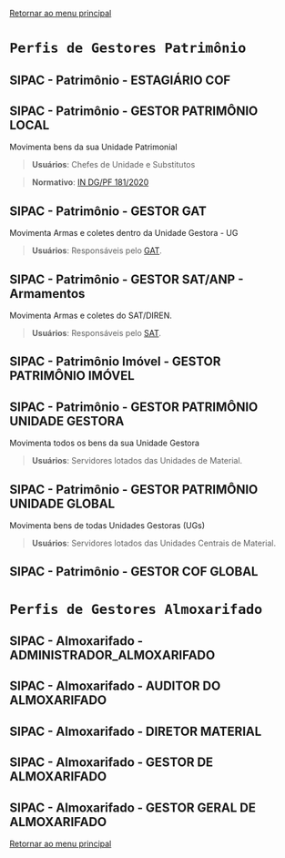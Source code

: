[Retornar ao menu principal](https://github.com/Mateus-cpa/manual-material/blob/main/README.md)
# `Perfis de Gestores Patrimônio`

## SIPAC - Patrimônio - ESTAGIÁRIO COF

## SIPAC - Patrimônio - GESTOR PATRIMÔNIO LOCAL
Movimenta bens da sua Unidade Patrimonial
> **Usuários**: Chefes de Unidade e Substitutos

> **Normativo**: [IN DG/PF 181/2020](https://pfgovbr.sharepoint.com/sites/intranet/normativosinternos/Instru%C3%A7%C3%A3o%20Normativa/2020/in-181-2020-dg-pf.pdf#search=IN%20DG%20181%2F2020)

## SIPAC - Patrimônio - GESTOR GAT
Movimenta Armas e coletes dentro da Unidade Gestora - UG
> **Usuários**: Responsáveis pelo [GAT](https://pfgovbr.sharepoint.com/sites/intranet/normativosinternos/Instru%C3%A7%C3%A3o%20Normativa/2022/in-225-2022-dg-pf.pdf#search=in%20225%2F2022).

## SIPAC - Patrimônio - GESTOR SAT/ANP - Armamentos
Movimenta Armas e coletes do SAT/DIREN.
> **Usuários**: Responsáveis pelo [SAT](https://pfgovbr.sharepoint.com/sites/intranet/normativosinternos/Instru%C3%A7%C3%A3o%20Normativa/2022/in-225-2022-dg-pf.pdf#search=in%20225%2F2022).

## SIPAC - Patrimônio Imóvel - GESTOR PATRIMÔNIO IMÓVEL

## SIPAC - Patrimônio - GESTOR PATRIMÔNIO UNIDADE GESTORA
Movimenta todos os bens da sua Unidade Gestora
> **Usuários**: Servidores lotados das Unidades de Material.

## SIPAC - Patrimônio - GESTOR PATRIMÔNIO UNIDADE GLOBAL
Movimenta bens de todas Unidades Gestoras (UGs)
> **Usuários**: Servidores lotados das Unidades Centrais de Material.

## SIPAC - Patrimônio - GESTOR COF GLOBAL

# `Perfis de Gestores Almoxarifado`

## SIPAC - Almoxarifado - ADMINISTRADOR_ALMOXARIFADO


## SIPAC - Almoxarifado - AUDITOR DO ALMOXARIFADO


## SIPAC - Almoxarifado - DIRETOR MATERIAL


## SIPAC - Almoxarifado - GESTOR DE ALMOXARIFADO


## SIPAC - Almoxarifado - GESTOR GERAL DE ALMOXARIFADO






[Retornar ao menu principal](https://github.com/Mateus-cpa/manual-material/blob/main/README.md)